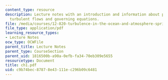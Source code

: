 ```yaml
---
content_type: resource
description: Lecture notes with an introduction and information about properties of
  turbulent flows and governing equations.
file: /media/courses/12-820-turbulence-in-the-ocean-and-atmosphere-spring-2007/c9b74bec87878e43111ec296b09c6481_ch1.pdf
file_type: application/pdf
learning_resource_types:
- Lecture Notes
ocw_type: OCWFile
parent_title: Lecture Notes
parent_type: CourseSection
parent_uid: 1816500b-a90a-0efb-fa34-70eb309e5655
resourcetype: Document
title: ch1.pdf
uid: c9b74bec-8787-8e43-111e-c296b09c6481
---
```

